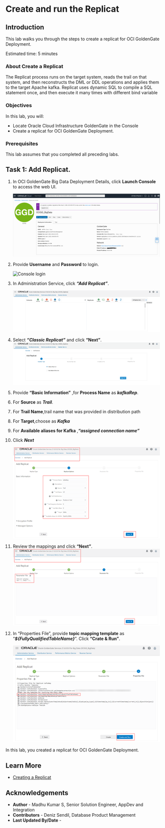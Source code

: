 # Create and run the Replicat

## Introduction

This lab walks you through the steps to create a replicat for OCI GoldenGate  Deployment. 

Estimated time: 5 minutes

### About Create a Replicat

The Replicat process runs on the target system, reads the trail on that system, and then reconstructs the DML or DDL operations and applies them to the target Apache kafka. Replicat uses dynamic SQL to compile a SQL statement once, and then execute it many times with different bind variable

### Objectives

In this lab, you will:
* Locate Oracle Cloud Infrastructure GoldenGate in the Console
* Create a replicat for OCI GoldenGate  Deployment.
### Prerequisites

This lab assumes that you completed all preceding labs.

## Task 1: Add Replicat.

1. In OCI GoldenGate Big Data Deployment Details, click **Launch Console** to access the web UI.

    ![Launch Console to access the web UI](images/launch-console.png " ")

2.	Provide **Username** and **Password** to login.

    ![Console login](images/console-login.png " ")
3.	In Administration Service, click ***“Add Replicat”***.

    ![add-replicat](images/add-replicat.png " ")
4. Select ***“Classic Replicat”*** and click **“Next”**.
    ![add-replicat](images/classic-replicat.png " ")
5. Provide **“Basic Information”** ,for **Process Name** as  ***kafkaRep***.
6. For **Source** as ***Trail***.
7. For **Trail Name**,trail name that was provided in distribution path
8. For **Target**,choose as ***Kafka***
9. For **Available aliases for Kafka** ,***“assigned connection name”***
10. Click ***Next***

    ![Basic Information](images/basic-info.png " ")
11.	Review the mappings and click **“Next”**.
    ![Basic Mapping](images/mapping.png " ")
12. In “Properties File”, provide **topic mapping template** as “***${FullyQualifiedTableName}***”. Click **“Crate & Run”**.  


    ![Replicaiton creation completes](images/click-and-run.png " ")


In this lab, you created a replicat for OCI GoldenGate  Deployment.

## Learn More
* [Creating a Replicat](https://docs.oracle.com/en/cloud/paas/goldengate-service/using/goldengate-deployment-console.html#GUID-063CCFD9-81E0-4FEC-AFCC-3C9D9D3B8953)

## Acknowledgements
* **Author** - Madhu Kumar S, Senior Solution Engineer, AppDev and Integration 
* **Contributors** -  Deniz Sendil, Database Product Management
* **Last Updated By/Date** - 
